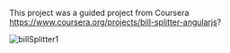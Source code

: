 This project was a guided project from Coursera https://www.coursera.org/projects/bill-splitter-angularjs?

![billSplitter1](https://user-images.githubusercontent.com/36702039/209961189-862ba9a0-adb3-4c4f-a0fc-cca00c7a1362.png)